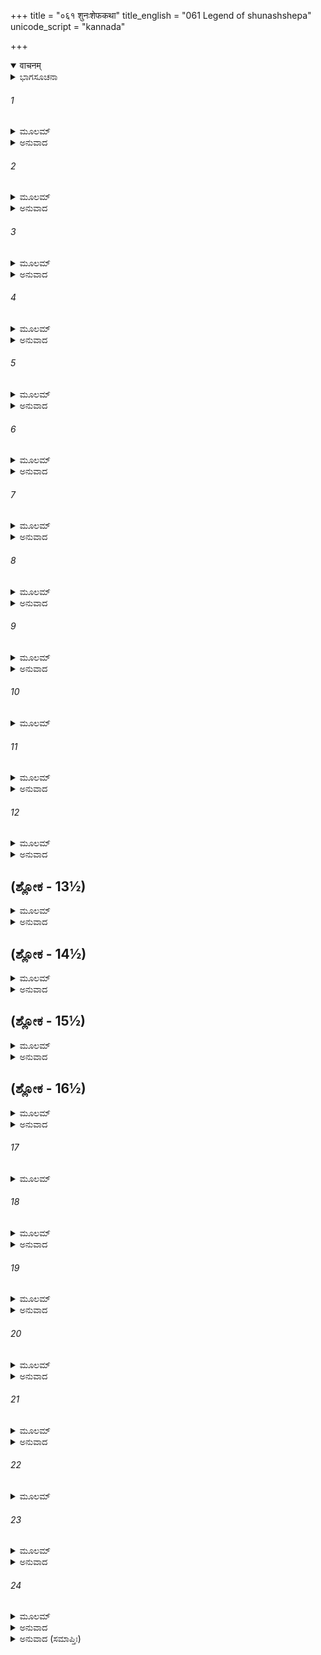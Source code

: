 +++
title = "०६१ शुनःशेफकथा"
title_english = "061 Legend of shunashshepa"
unicode_script = "kannada"

+++
<details open><summary>वाचनम्</summary>

<div class="audioEmbed"  caption="श्रीराम-हरिसीताराममूर्ति-घनपाठिभ्यां वचनम्" src="https://archive.org/download/Ramayana-recitation-Sriram-harisItArAmamUrti-Ghanapaati-v2/Kanda_1/Kanda_1_BK-061-Shunaha_Shesha_Katha.mp3"></div>
</details>



<details><summary>ಭಾಗಸೂಚನಾ</summary>

ಪುಷ್ಕರ ತೀರ್ಥದಲ್ಲಿ ವಿಶ್ವಾಮಿತ್ರರ ತಪಸ್ಸು, ಋಚೀಕನ ನಡುಮಗನಾದ ಶುನಃಶೇಪನನ್ನು ಅಂಬರೀಷನು ಯಜ್ಞಪಶುವಾಗಿ ಕ್ರಯಕ್ಕೆ ಪಡೆದುದು
</details>

###### 1


<details><summary>ಮೂಲಮ್</summary>

ವಿಶ್ವಾಮಿತ್ರೋ ಮಹಾತೇಜಾಃ ಪ್ರಸ್ಥಿತಾನ್ವೀಕ್ಷ್ಯ ತಾನೃಷೀನ್ ।  
ಅಬ್ರವೀನ್ನರಶಾರ್ದೂಲ ಸರ್ವಾಂಸ್ತಾನ್ ವನವಾಸಿನಃ ॥
</details>

<details><summary>ಅನುವಾದ</summary>

(ಶತಾನಂದರು ಹೇಳುತ್ತಿದ್ದಾರೆ) - ಪುರುಷಸಿಂಹ ಶ್ರೀರಾಮಾ! ಯಜ್ಞಕ್ಕೆ ಬಂದಿರುವ ಆ ಎಲ್ಲ ವನವಾಸೀ ಋಷಿಗಳು ಅಲ್ಲಿಂದ ಹೋಗುವಾಗ ನೋಡಿದ ಮಹಾತೇಜಸ್ವೀ ವಿಶ್ವಾಮಿತ್ರರು ಹೀಗೆಂದರು.॥1॥
</details>

###### 2


<details><summary>ಮೂಲಮ್</summary>

ಮಹಾವಿಘ್ನಃ ಪ್ರವೃತ್ತೋಽಯಂ ದಕ್ಷಿಣಾಮಾಸ್ಥಿತೋದಿಶಮ್ ।  
ದಿಶಮನ್ಯಾಂ ಪ್ರಪತ್ಸ್ಯಾಮಸ್ತತ್ರ ತಪ್ಸ್ಯಾಮಹೇ ತಪಃ ॥
</details>

<details><summary>ಅನುವಾದ</summary>

ಮಹರ್ಷಿಗಳೇ! ಈ ದಕ್ಷಿಣ ದಿಕ್ಕಿನಲ್ಲಿ ಇರುವುದರಿಂದ ನಮ್ಮ ತಪಸ್ಸಿನಲ್ಲಿ ಮಹಾವಿಘ್ನ ಉಂಟಾಗಿದೆ. ಆದ್ದರಿಂದ ಈಗ ನಾವು ಬೇರೆ ದಿಕ್ಕಿಗೆ ಹೋಗುವೆವು. ಅಲ್ಲಿದ್ದು ತಪಸ್ಸು ಮಾಡುವೆವು.॥2॥
</details>

###### 3


<details><summary>ಮೂಲಮ್</summary>

ಪಶ್ಚಿಮಾಯಾಂ ವಿಶಾಲಾಯಾಂಪುಷ್ಕರೇಷು ಮಹಾತ್ಮನಃ ।  
ಸುಖಂ ತಪಶ್ಚರಿಷ್ಯಾಮೋ ಸುಖಂ ತದ್ಧಿ ತಪೋವನಮ್ ॥
</details>

<details><summary>ಅನುವಾದ</summary>

ವಿಶಾಲ ಪಶ್ಚಿಮ ದಿಶೆಯಲ್ಲಿ ಮಹಾತ್ಮಾ ಬ್ರಹ್ಮದೇವರ ಮೂರು ಪುಷ್ಕರಗಳಿವೆ. ಅವುಗಳ ಹತ್ತಿರ ಇದ್ದು ನಾವು ಸುಖವಾಗಿ ತಪಸ್ಸು ಮಾಡುವೆವು. ಏಕೆಂದರೆ ಆ ತಪೋವನವು ಬಹಳ ಸುಖಮಯವಾಗಿದೆ.॥3॥
</details>

###### 4


<details><summary>ಮೂಲಮ್</summary>

ಏವಮುಕ್ತ್ವಾ ಮಹಾತೇಜಾಃ ಪುಷ್ಕರೇಷು ಮಹಾಮುನಿಃ ।  
ತಪ ಉಗ್ರಂ ದುರಾಧರ್ಷಂ ತೇಪೇಮೂಲ ಫಲಾಶನಃ ॥
</details>

<details><summary>ಅನುವಾದ</summary>

ಹೀಗೆ ಹೇಳಿ ಆ ಮಹಾತೇಜಸ್ವೀ ಮಹಾಮುನಿಗಳು ಪುಷ್ಕರಕ್ಕೆ ಹೋಗಿ, ಅಲ್ಲಿ ಫಲಮೂಲಗಳನ್ನು ತಿಂದು ಉಗ್ರವಾದ ಹಾಗೂ ದುರ್ಜಯ ತಪಸ್ಸನ್ನು ಮಾಡತೊಡಗಿದರು.॥4॥
</details>

###### 5


<details><summary>ಮೂಲಮ್</summary>

ಏತಸ್ಮಿನ್ನೇವ ಕಾಲೇ ತು ಅಯೋಧ್ಯಾಧಿಪತಿರ್ಮಹಾನ್ ।  
ಅಂಬರೀಷ ಇತಿ ಖ್ಯಾತೋ ಯಷ್ಟುಂ ಸಮುಪಚಕ್ರಮೇ॥
</details>

<details><summary>ಅನುವಾದ</summary>

ಅದೇ ದಿನಗಳಲ್ಲಿ ಅಯೋಧ್ಯೆಯ ಮಹಾರಾಜಾ ಅಂಬರೀಷನು ಒಂದು ಯಜ್ಞದ ಸಿದ್ಧತೆಯಲ್ಲಿ ತೊಡಗಿದ್ದನು.॥5॥
</details>

###### 6


<details><summary>ಮೂಲಮ್</summary>

ತಸ್ಯ ವೈ ಯಜಮಾನಸ್ಯ ಪಶುಮಿಂದ್ರೋ ಜಹಾರ ಹ ।  
ಪ್ರಣಷ್ಟೇ ತು ಪಶೌ ವಿಪ್ರೋ ರಾಜಾನಮಿದಮಬ್ರವೀತ್ ॥
</details>

<details><summary>ಅನುವಾದ</summary>

ಅವನು ಯಜ್ಞದಲ್ಲಿ ತೊಡಗಿದ್ದಾಗ ಇಂದ್ರನು ಅವನ ಯಜ್ಞಪಶುವನ್ನು ಕದ್ದುಬಿಟ್ಟನು. ಪಶುವು ಕಳ್ಳತನವಾದ್ದರಿಂದ ಪುರೋಹಿತನು ರಾಜನಲ್ಲಿ ಹೇಳಿದನು.॥6॥
</details>

###### 7


<details><summary>ಮೂಲಮ್</summary>

ಪಶುರಭ್ಯಾಹೃತೋ ರಾಜನ್ ಪ್ರಣಷ್ಟಸ್ತವ ದುರ್ನಯಾತ್ ।  
ಅರಕ್ಷಿತಾರಂ ರಾಜಾನಂ ಘ್ನಂತಿ ದೋಷಾ ನರೇಶ್ವರ ॥
</details>

<details><summary>ಅನುವಾದ</summary>

ರಾಜನೇ! ಇಲ್ಲಿಗೆ ತಂದಿರುವ ಪಶುವು ನಿನ್ನ ದುರ್ನೀತಿಯಿಂದ ಕಳೆದುಹೋಗಿದೆ. ನರೇಶ್ವರ! ಯಾವ ರಾಜನು ಯಜ್ಞಪಶುವನ್ನು ರಕ್ಷಿಸುವುದಿಲ್ಲವೋ ಅವನನ್ನು ಅನೇಕ ದೋಷಗಳು ನಾಶಮಾಡಿಬಿಡುತ್ತವೆ.॥7॥
</details>

###### 8


<details><summary>ಮೂಲಮ್</summary>

ಪ್ರಾಯಶ್ಚಿತ್ತಂ ಮಹದ್ಧ್ಯೇತನ್ನರಂ ವಾ ಪುರುಷರ್ಷಭ ।  
ಆನಯಸ್ವ ಪಶುಂ ಶೀಘ್ರಂ ಯಾವತ್ಕರ್ಮ ಪ್ರವರ್ತತೇ ॥
</details>

<details><summary>ಅನುವಾದ</summary>

ಪುರುಷಶ್ರೇಷ್ಠನೇ! ಯಜ್ಞ ಕರ್ಮದ ಪ್ರಾರಂಭವಾಗುವ ಮೊದಲೇ ಕಳೆದುಹೋದ ಪಶುವನ್ನು ಹುಡುಕಿ ಬೇಗನೇ ಇಲ್ಲಿಗೆ ತೆಗೆದುಕೊಂಡು ಬಾ. ಇಲ್ಲವೆ ಅದರ ಪ್ರತಿನಿಧಿಯಾಗಿ ಯಾವುದಾದರೂ ಪುರುಷ ಪಶುವನ್ನು ಹಣಕೊಟ್ಟು ಖರೀದಿಸಿ ತೆಗೆದುಕೊಂಡು ಬಾ. ಇದೇ ಈ ಪಾಪದ ಮಹಾನ್ ಪ್ರಾಯಶ್ಚಿತ್ತವಾಗಿದೆ.॥8॥
</details>

###### 9


<details><summary>ಮೂಲಮ್</summary>

ಉಪಾಧ್ಯಾಯವಚಃ ಶ್ರುತ್ವಾ ಸ ರಾಜಾ ಪುರುಷರ್ಷಭಃ ।  
ಅನ್ವಿಯೇಷ ಮಹಾಬುದ್ಧಿಃ ಪಶುಂ ಗೋಭಿಃ ಸಹಸ್ರಶಃ ॥
</details>

<details><summary>ಅನುವಾದ</summary>

ಪುರೋಹಿತರ ಮಾತನ್ನು ಕೇಳಿ ಮಹಾಬುದ್ಧಿವಂತ ಪುರುಷಶ್ರೇಷ್ಠ ಅಂಬರೀಷರಾಜನು ಸಾವಿರಾರು ಗೋವುಗಳನ್ನು ಕೊಟ್ಟು ಖರೀದಿಸಲು ಒಬ್ಬ ಪುರುಷನನ್ನು ಹುಡುಕಿದನು.॥9॥
</details>

###### 10


<details><summary>ಮೂಲಮ್</summary>

ದೇಶಾಂಜನಪದಾಂಸ್ತಾಂಸ್ತಾನ್ ನಗರಾಣಿ ವನಾನಿ ಚ ।  
ಆಶ್ರಮಾಣಿ ಚ ಪುಣ್ಯಾನಿ ಮಾರ್ಗಮಾಣೋ ಮಹೀಪತಿಃ ॥
</details>

###### 11


<details><summary>ಮೂಲಮ್</summary>

ಸ ಪುತ್ರಸಹಿತಂ ತಾತ ಸಭಾರ್ಯಂ ರಘುನಂದನ ।  
ಭೃಗುತುಂಗೇ ಸಮಾಸೀನಮೃಚೀಕಂ ಸಂದದರ್ಶ ಹ ॥
</details>

<details><summary>ಅನುವಾದ</summary>

ಅಯ್ಯಾ ರಘುನಂದನ! ಬೇರೆ ಬೇರೆ ದೇಶಗಳಲ್ಲಿ, ನಗರಗಳಲ್ಲಿ, ವನಗಳಲ್ಲಿ ಹಾಗೂ ಪವಿತ್ರ ಆಶ್ರಮಗಳಲ್ಲಿ ಹುಡುಕುತ್ತಾ ಅಂಬರೀಷರಾಜನು ಭೃಗುತುಂಗ ಪರ್ವತಕ್ಕೆ ಹೋಗಿ, ಅಲ್ಲಿ ಅವನು ಪತ್ನೀ ಪುತ್ರರೊಂದಿಗೆ ಕುಳಿತಿರುವ ಋಚೀಕ ಮುನಿಯನ್ನು ದರ್ಶಿಸಿದನು.॥10-11॥
</details>

###### 12


<details><summary>ಮೂಲಮ್</summary>

ತಮುವಾಚ ಮಹಾತೇಜಾಃ ಪ್ರಣಮ್ಯಾಭಿಪ್ರಸಾದ್ಯ ಚ ।  
ಬ್ರಹ್ಮರ್ಷಿಂ ತಪಸಾ ದೀಪ್ತಂ ರಾಜರ್ಷಿರಮಿತಪ್ರಭಃ ॥
</details>

<details><summary>ಅನುವಾದ</summary>

ಅಮಿತ ಕಾಂತಿಯುಳ್ಳ ಹಾಗೂ ಮಹಾತೇಜಸ್ವೀ ರಾಜರ್ಷಿ ಅಂಬರೀಷನು ತಪಸ್ಸಿನಿಂದ ಬೆಳಗುತ್ತಿರುವ ಮಹರ್ಷಿ ಋಚೀಕನಿಗೆ ನಮಸ್ಕರಿಸಿ, ಅವರನ್ನು ಪ್ರಸನ್ನಗೊಳಿಸಿ ಹೇಳಿದನು.॥12॥
</details>

## (ಶ್ಲೋಕ - 13½)


<details><summary>ಮೂಲಮ್</summary>

ಪೃಷ್ಟ್ವಾ ಸರ್ವತ್ರ ಕುಶಲಮೃಚೀಕಂ ತಮಿದಂ ವಚಃ ।  
ಗವಾಂ ಶತಸಹಸ್ರೇಣ ವಿಕ್ರೀಣೀಷೇ ಸುತಂ ಯದಿ ॥  
ಪಶೋರರ್ಥೇ ಮಹಾಭಾಗ ಕೃತಕೃತ್ಯೋಽಸ್ಮಿ ಭಾರ್ಗವ ।
</details>

<details><summary>ಅನುವಾದ</summary>

ಮೊದಲಿಗೆ ಅವನು ಋಚೀಕ ಮುನಿಯಲ್ಲಿ ಅವನ ಎಲ್ಲ ವಸ್ತುಗಳ ವಿಷಯದಲ್ಲಿ ಕ್ಷೇಮ-ಸವಾಚಾರ ಕೇಳಿದನು, ಬಳಿಕ ಮಹಾಭಾಗ ಭೃಗುನಂದನರೇ! ತಾವು ಒಂದು ಲಕ್ಷ ಗೋವುಗಳನ್ನು ಪಡೆದು ತಮ್ಮ ಒಬ್ಬ ಪುತ್ರನನ್ನು ಪಶುವಾಗಿಸಲು ವಾರಿದರೆ ನಾನು ಕೃತಕೃತ್ಯನಾಗುವೆನು.॥13½॥
</details>

## (ಶ್ಲೋಕ - 14½)


<details><summary>ಮೂಲಮ್</summary>

ಸರ್ವೇ ಪರಿಗತಾ ದೇಶಾ ಯಜ್ಞಿಯಂ ನ ಲಭೇ ಪಶುಮ್ ॥  
ದಾತುಮರ್ಹಸಿ ಮೂಲ್ಯೇನ ಸುತಮೇಕಮಿತೋ ಮಮ ।
</details>

<details><summary>ಅನುವಾದ</summary>

ನಾನು ಎಲ್ಲ ದೇಶಗಳನ್ನು ಸುತ್ತಿ ಬಂದಿರುವೆನು. ಆದರೆ ಎಲ್ಲಿಯೂ ಯಜ್ಞೋಪಯೋಗಿ ಪಶು ಸಿಗಲಿಲ್ಲ. ಆದ್ದರಿಂದ ನೀವು ಉಚಿತ ಬೆಲೆಯನ್ನು ಪಡೆದು ನನಗೆ ನಿಮ್ಮ ಒಬ್ಬ ಪುತ್ರನನ್ನು ಕೊಟ್ಟುಬಿಡಿ.॥14½॥
</details>

## (ಶ್ಲೋಕ - 15½)


<details><summary>ಮೂಲಮ್</summary>

ಏವಮುಕ್ತೋ ಮಹಾತೇಜಾ ಋಚೀಕಸ್ತ್ವಬ್ರವೀದ್ವಚಃ ॥  
ನಾಹಂ ಜ್ಯೇಷ್ಠಂ ನರಶ್ರೇಷ್ಠ ವಿಕ್ರೀಣೀಯಾಂ ಕಥಂಚನ ।
</details>

<details><summary>ಅನುವಾದ</summary>

ರಾಜನು ಹೀಗೆ ಹೇಳಿದಾಗ ಮಹಾ ತೇಜಸ್ವೀ ಋಚೀಕರು ಹೇಳಿದರು - ನರಶ್ರೇಷ್ಠನೇ! ನಾನು ನನ್ನ ಜೇಷ್ಠಪುತ್ರನನ್ನು ಎಂದಿಗೂ ಮಾರುವುದಿಲ್ಲ.॥15½॥
</details>

## (ಶ್ಲೋಕ - 16½)


<details><summary>ಮೂಲಮ್</summary>

ಋಚೀಕಸ್ಯ ವಚಃ ಶ್ರುತ್ವಾ ತೇಷಾಂ ಮಾತಾ ಮಹಾತ್ಮನಾಮ್ ॥  
ಉವಾಚ ನರಶಾರ್ದೂಲಮಂಬರೀಷಮಿದಂ ವಚಃ ।
</details>

<details><summary>ಅನುವಾದ</summary>

ಋಚೀಕ ಮುನಿಯ ಮಾತನ್ನು ಕೇಳಿದ ಆ ಮಹಾತ್ಮಾ ಪುತ್ರರ ತಾಯಿಯು ಪುರುಷಸಿಂಹ ಅಂಬರೀಷನಲ್ಲಿ ಇಂತೆಂದಳು.॥16½॥
</details>

###### 17


<details><summary>ಮೂಲಮ್</summary>

ಅವಿಕ್ರೇಯಂ ಸುತಂ ಜ್ಯೇಷ್ಠಂ ಭಗವಾನಾಹ ಭಾರ್ಗವಃ ॥
</details>

###### 18


<details><summary>ಮೂಲಮ್</summary>

ಮಮಾಪಿ ದಯಿತಂ ವಿದ್ಧಿ ಕನಿಷ್ಠಂ ಶುನಕಂ ಪ್ರಭೋ ।  
ತಸ್ಮಾತ್ಕನೀಯಸಂ ಪುತ್ರಂ ನ ದಾಸ್ಯೇ ತವ ಪಾರ್ಥಿವ ॥
</details>

<details><summary>ಅನುವಾದ</summary>

ಪ್ರಭುವೇ! ಜ್ಯೇಷ್ಠ ಪುತ್ರನನ್ನು ಎಂದಿಗೂ ಮಾರಲು ಯೋಗ್ಯವಲ್ಲ ಎಂದು ಭಗವಾನ್ ಭಾರ್ಗವರು ಹೇಳುತ್ತಾರೆ. ಆದರೆ ಎಲ್ಲರಿಗಿಂತ ಕಿರಿಯ ಪುತ್ರ ಶುನಕನು ನನಗೆ ಬಹಳ ಪ್ರಿಯನಾಗಿರುವುದು ನಿನಗೆ ತಿಳಿದಿರಲಿ. ಆದ್ದರಿಂದ ಭೂಪಾಲನೇ! ನಾನು ನಮ್ಮ ಕಿರಿಯಪುತ್ರನನ್ನು ನಿಮಗೆ ಎಂದಿಗೂ ಕೊಡಲಾರೆ.॥17-18॥
</details>

###### 19


<details><summary>ಮೂಲಮ್</summary>

ಪ್ರಾಯೇಣ ಹಿ ನರಶ್ರೇಷ್ಠ ಜ್ಯೇಷ್ಠಾಃ ಪಿತೃಷು ವಲ್ಲಭಾಃ ।  
ಮಾತೄಣಾಂ ಚ ಕನೀಯಾಂಸಸ್ತಸ್ಮಾದ್ರಕ್ಷೇ ಕನೀಯಸಮ್ ॥
</details>

<details><summary>ಅನುವಾದ</summary>

ನರಶ್ರೇಷ್ಠನೇ! ಸಾಮಾನ್ಯವಾಗಿ ಹಿರಿಯ ಮಗ ತಂದೆಗೆ ಪ್ರಿಯನಾಗಿರುತ್ತಾನೆ. ಕಿರಿಯ ಪುತ್ರ ತಾಯಂದಿರಿಗೆ ಪ್ರಿಯನಾಗಿರುತ್ತಾನೆ. ಆದ್ದರಿಂದ ನಾನು ನನ್ನ ಕಿರಿಯ ಪುತ್ರನನ್ನು ಅವಶ್ಯವಾಗಿ ರಕ್ಷಿಸುವೆನು.॥19॥
</details>

###### 20


<details><summary>ಮೂಲಮ್</summary>

ಉಕ್ತವಾಕ್ಯೇ ಮುನೌ ತಸ್ಮಿನ್ಮುನಿಪತ್ನ್ಯಾಂ ತಥೈವ ಚ ।  
ಶುನಃಶೇಪಃ ಸ್ವಯಂ ರಾಮ ಮಧ್ಯಮೋ ವಾಕ್ಯಮಬ್ರವೀತ್ ॥
</details>

<details><summary>ಅನುವಾದ</summary>

ಶ್ರೀರಾಮಾ! ಮುನಿ ಮತ್ತು ಅವರ ಪತ್ನಿಯು ಹೀಗೆ ಹೇಳಿದಾಗ ನಡುವಣ ಪುತ್ರ ಶುನಃಶೇಪನು ಸ್ವತಃ ಹೇಳಿದನು.॥20॥
</details>

###### 21


<details><summary>ಮೂಲಮ್</summary>

ಪಿತಾ ಜ್ಯೇಷ್ಠಮವಿಕ್ರೇಯಂ ಮಾತಾ ಚಾಹ ಕನೀಯಸಮ್ ।  
ವಿಕ್ರೇಯಂ ಮಧ್ಯಮಂ ಮನ್ಯೇ ರಾಜಪುತ್ರ ನಯಸ್ವಮಾಮ್ ॥
</details>

<details><summary>ಅನುವಾದ</summary>

ರಾಜಪುತ್ರನೇ! ತಂದೆಯು ಹಿರಿಯವನನ್ನು ಮತ್ತು ತಾಯಿಯು ಕಿರಿಯ ಪುತ್ರನನ್ನು ಮಾರಲು ಅಸಾಧ್ಯವೆಂದು ತಿಳಿದಿರುವರು. ಆದ್ದರಿಂದ ಇವರಿಬ್ಬರ ದೃಷ್ಟಿಯಲ್ಲಿ ನಡುವಣ ಪುತ್ರನು ಮಾರಲು ಯೋಗ್ಯವಾಗಿದ್ದಾನೆ, ಎಂದು ನಾನು ತಿಳಿಯುತ್ತೇನೆ. ಅದಕ್ಕಾಗಿ ನೀನು ನನ್ನನ್ನೇ ಕೊಂಡು ಹೋಗು.॥21॥
</details>

###### 22


<details><summary>ಮೂಲಮ್</summary>

ಅಥ ರಾಜಾ ಮಹಾಬಾಹೋ ವಾಕ್ಯಾಂತೇ ಬ್ರಹ್ಮವಾದಿನಃ ।  
ಹಿರಣ್ಯಸ್ಯ ಸುವರ್ಣಸ್ಯ ಕೋಟಿಭೀ ರತ್ನರಾಶಿಭಿಃ ॥
</details>

###### 23


<details><summary>ಮೂಲಮ್</summary>

ಗವಾಂ ಶತಸಹಸ್ರೇಣ ಶುನಃಶೇಪಂ ನರೇಶ್ವರಃ ।  
ಗೃಹೀತ್ವಾ ಪರಮಪ್ರೀತೋ ಜಗಾಮ ರಘುನಂದನ ॥
</details>

<details><summary>ಅನುವಾದ</summary>

ಮಹಾಬಾಹು ರಘುನಂದನ! ಬ್ರಹ್ಮವಾದೀ ನಡುವಣ ಪುತ್ರನು ಹೀಗೆ ಹೇಳಿದಾಗ ಅಂಬರೀಷ ರಾಜನು ಬಹಳ ಸಂತೋಷಗೊಂಡು, ಒಂದು ಕೋಟಿ ಸ್ವರ್ಣಮುದ್ರೆಗಳನ್ನು, ರಾಶಿ-ರಾಶಿ ರತ್ನಗಳನ್ನು ಮತ್ತು ಒಂದು ಲಕ್ಷ ಗೋವುಗಳ ಬದಲಿಗೆ ಶುನಃಶೇಪನನ್ನು ಖರೀದಿಸಿಕೊಂಡು ಅವನು ಅರಮನೆಗೆ ಹೊರಟನು.॥22-23॥
</details>

###### 24


<details><summary>ಮೂಲಮ್</summary>

ಅಂಬರೀಷಸ್ತು ರಾಜರ್ಷೀ ರಥಮಾರೋಪ್ಯ ಸತ್ವರಃ ।  
ಶುನಃಶೇಪಂ ಮಹಾತೇಜಾ ಜಗಾಮಾಶು ಮಹಾಯಶಾಃ ॥
</details>

<details><summary>ಅನುವಾದ</summary>

ಮಹಾ ತೇಜಸ್ವೀ, ಮಹಾಯಶಸ್ವೀ ರಾಜರ್ಷಿ ಅಂಬರೀಷನು ಶುನಃಶೇಪನನ್ನು ರಥದಲ್ಲಿ ಕುಳ್ಳಿರಿಸಿಕೊಂಡು ಅವಸರವಾಗಿ ವೇಗವಾಗಿ ಹೊರಟನು.॥24॥
</details>

<details><summary>ಅನುವಾದ (ಸಮಾಪ್ತಿಃ)</summary>

ವಾಲ್ಮೀಕಿ ವಿರಚಿತ ಆರ್ಷ ರಾಮಾಯಣ ಆದಿಕಾವ್ಯದ ಬಾಲಕಾಂಡದಲ್ಲಿ ಅರವತ್ತೊಂದನೆಯ ಸರ್ಗ ಪೂರ್ಣವಾಯಿತು.॥61॥
</details>
